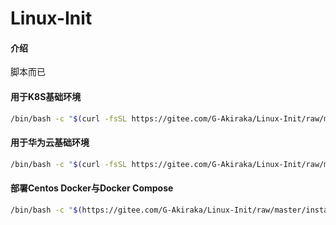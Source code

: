 # Linux-Init

#### 介绍
脚本而已

####    用于K8S基础环境
```bash
/bin/bash -c "$(curl -fsSL https://gitee.com/G-Akiraka/Linux-Init/raw/master/Sealos-init.sh)"
```
####    用于华为云基础环境
```bash
/bin/bash -c "$(curl -fsSL https://gitee.com/G-Akiraka/Linux-Init/raw/master/HuaWeiCloud.sh)"
```
####    部署Centos Docker与Docker Compose
```bash
/bin/bash -c "$(https://gitee.com/G-Akiraka/Linux-Init/raw/master/install-docker.sh)"
```